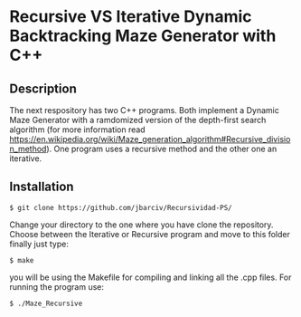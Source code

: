 # Recursive VS Iterative Dynamic Backtracking Maze Generator with C++

## Description

The next respository has two C++ programs. Both implement a Dynamic Maze Generator with a ramdomized version of the depth-first search algorithm (for more information read https://en.wikipedia.org/wiki/Maze_generation_algorithm#Recursive_division_method). One program uses a recursive method and the other one an iterative.

## Installation 
```
$ git clone https://github.com/jbarciv/Recursividad-PS/
```
Change your directory to the one where you have clone the repository. Choose between the Iterative or Recursive program and move to this folder finally just type:
```
$ make
```
you will be using the Makefile for compiling and linking all the .cpp files.
For running the program use:
```
$ ./Maze_Recursive
```

